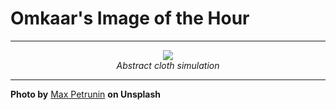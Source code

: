 # Omkaar's Image of the Hour

---

<div align="center">

<a href="https://unsplash.com/photos/pink-corduroy-fabric-is-gently-ruffled-and-folded-HPr7Ez5N0Yo">
  <img src="https://images.unsplash.com/photo-1751716534721-335ad5522e3c?crop=entropy&cs=tinysrgb&fit=max&fm=jpg&ixid=M3w3NjA2Nzh8MHwxfHJhbmRvbXx8fHx8fHx8fDE3NTQ2MjU2MDB8&ixlib=rb-4.1.0&q=80&w=1080" style="max-width:100%; height:auto;">
</a>

<br>
<i>Abstract cloth simulation</i>

</div>

---

**Photo by** [Max Petrunin](https://unsplash.com/@mvogulov) **on Unsplash**
